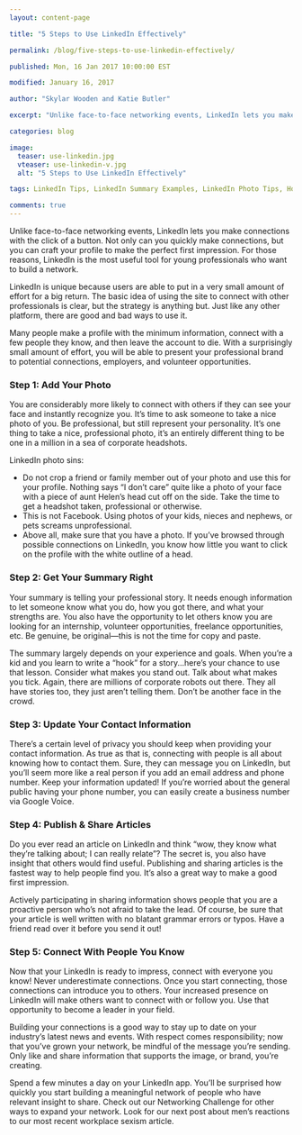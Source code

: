 ```yaml
---
layout: content-page

title: "5 Steps to Use LinkedIn Effectively"

permalink: /blog/five-steps-to-use-linkedin-effectively/

published: Mon, 16 Jan 2017 10:00:00 EST

modified: January 16, 2017

author: "Skylar Wooden and Katie Butler"

excerpt: "Unlike face-to-face networking events, LinkedIn lets you make connections with the click of a button. Not only can you quickly make connections, but you can craft your profile to make the perfect first impression."

categories: blog

image:
  teaser: use-linkedin.jpg
  vteaser: use-linkedin-v.jpg
  alt: "5 Steps to Use LinkedIn Effectively"

tags: LinkedIn Tips, LinkedIn Summary Examples, LinkedIn Photo Tips, How to Use LinkedIn

comments: true
---
```


Unlike face-to-face networking events, LinkedIn lets you make connections with the click of a button. Not only can you quickly make connections, but you can craft your profile to make the perfect first impression. For those reasons, LinkedIn is the most useful tool for young professionals who want to build a network. 

LinkedIn is unique because users are able to put in a very small amount of effort for a big return. The basic idea of using the site to connect with other professionals is clear, but the strategy is anything but. Just like any other platform, there are good and bad ways to use it. 

Many people make a profile with the minimum information, connect with a few people they know, and then leave the account to die. With a surprisingly small amount of effort, you will be able to present your professional brand to potential connections, employers, and volunteer opportunities.

### Step 1: Add Your Photo
You are considerably more likely to connect with others if they can see your face and instantly recognize you. It’s time to ask someone to take a nice photo of you. Be professional, but still represent your personality. It’s one thing to take a nice, professional photo, it’s an entirely different thing to be one in a million in a sea of corporate headshots.

LinkedIn photo sins:

<ul>
  <li>Do not crop a friend or family member out of your photo and use this for your profile. Nothing says “I don’t care” quite like a photo of your face with a piece of aunt Helen’s head cut off on the side. Take the time to get a headshot taken, professional or otherwise.</li>

  <li>This is not Facebook. Using photos of your kids, nieces and nephews, or pets screams unprofessional.</li>

  <li>Above all, make sure that you have a photo. If you’ve browsed through possible connections on LinkedIn, you know how little you want to click on the profile with the white outline of a head.</li>
</ul>

### Step 2: Get Your Summary Right
Your summary is telling your professional story. It needs enough information to let someone know what you do, how you got there, and what your strengths are. You also have the opportunity to let others know you are looking for an internship, volunteer opportunities, freelance opportunities, etc. Be genuine, be original—this is not the time for copy and paste. 

The summary largely depends on your experience and goals. When you’re a kid and you learn to write a “hook” for a story...here’s your chance to use that lesson. Consider what makes you stand out. Talk about what makes you tick. Again, there are millions of corporate robots out there. They all have stories too, they just aren’t telling them. Don’t be another face in the crowd. 

### Step 3: Update Your Contact Information
There’s a certain level of privacy you should keep when providing your contact information. As true as that is, connecting with people is all about knowing how to contact them. Sure, they can message you on LinkedIn, but you’ll seem more like a real person if you add an email address and phone number. Keep your information updated! If you’re worried about the general public having your phone number, you can easily create a business number via Google Voice.   

### Step 4: Publish & Share Articles
Do you ever read an article on LinkedIn and think “wow, they know what they’re talking about; I can really relate”? The secret is, you also have insight that others would find useful. Publishing and sharing articles is the fastest way to help people find you. It’s also a great way to make a good first impression. 

Actively participating in sharing information shows people that you are a proactive person who’s not afraid to take the lead. Of course, be sure that your article is well written with no blatant grammar errors or typos. Have a friend read over it before you send it out!

### Step 5: Connect With People You Know
Now that your LinkedIn is ready to impress, connect with everyone you know! Never underestimate connections. Once you start connecting, those connections can introduce you to others. Your increased presence on LinkedIn will make others want to connect with or follow you. Use that opportunity to become a leader in your field. 

Building your connections is a good way to stay up to date on your industry’s latest news and events. With respect comes responsibility; now that you’ve grown your network, be mindful of the message you’re sending. Only like and share information that supports the image, or brand, you’re creating. 

Spend a few minutes a day on your LinkedIn app. You’ll be surprised how quickly you start building a meaningful network of people who have relevant insight to share. Check out our Networking Challenge for other ways to expand your network. Look for our next post about men’s reactions to our most recent workplace sexism article.